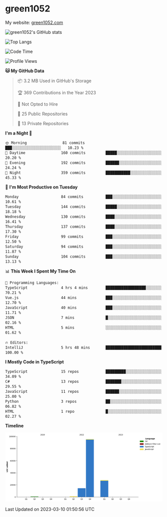 # green1052

My website: [green1052.com](https://green1052.com)

![green1052's GitHub stats](https://github-readme-stats.vercel.app/api?username=green1052&count_private=true&show_icons=true&theme=city_lights&bg_color=ffffff00&hide_border=true)

![Top Langs](https://github-readme-stats.vercel.app/api/top-langs/?username=green1052&langs_count=15&layout=compact&theme=city_lights&bg_color=ffffff00&hide_border=true)

<!--START_SECTION:waka-->
![Code Time](http://img.shields.io/badge/Code%20Time-70%20hrs%2036%20mins-blue)

![Profile Views](http://img.shields.io/badge/Profile%20Views-3-blue)

**🐱 My GitHub Data** 

> 📦 3.2 MB Used in GitHub's Storage 
 > 
> 🏆 369 Contributions in the Year 2023
 > 
> 🚫 Not Opted to Hire
 > 
> 📜 25 Public Repositories 
 > 
> 🔑 13 Private Repositories 
 > 
**I'm a Night 🦉** 

```text
🌞 Morning                81 commits          ███░░░░░░░░░░░░░░░░░░░░░░   10.23 % 
🌆 Daytime                160 commits         █████░░░░░░░░░░░░░░░░░░░░   20.20 % 
🌃 Evening                192 commits         ██████░░░░░░░░░░░░░░░░░░░   24.24 % 
🌙 Night                  359 commits         ███████████░░░░░░░░░░░░░░   45.33 % 
```
📅 **I'm Most Productive on Tuesday** 

```text
Monday                   84 commits          ███░░░░░░░░░░░░░░░░░░░░░░   10.61 % 
Tuesday                  144 commits         █████░░░░░░░░░░░░░░░░░░░░   18.18 % 
Wednesday                130 commits         ████░░░░░░░░░░░░░░░░░░░░░   16.41 % 
Thursday                 137 commits         ████░░░░░░░░░░░░░░░░░░░░░   17.30 % 
Friday                   99 commits          ███░░░░░░░░░░░░░░░░░░░░░░   12.50 % 
Saturday                 94 commits          ███░░░░░░░░░░░░░░░░░░░░░░   11.87 % 
Sunday                   104 commits         ███░░░░░░░░░░░░░░░░░░░░░░   13.13 % 
```


📊 **This Week I Spent My Time On** 

```text
💬 Programming Languages: 
TypeScript               4 hrs 4 mins        ██████████████████░░░░░░░   70.21 % 
Vue.js                   44 mins             ███░░░░░░░░░░░░░░░░░░░░░░   12.70 % 
JavaScript               40 mins             ███░░░░░░░░░░░░░░░░░░░░░░   11.71 % 
JSON                     7 mins              █░░░░░░░░░░░░░░░░░░░░░░░░   02.16 % 
HTML                     5 mins              ░░░░░░░░░░░░░░░░░░░░░░░░░   01.62 % 

🔥 Editors: 
IntelliJ                 5 hrs 48 mins       █████████████████████████   100.00 % 
```

**I Mostly Code in TypeScript** 

```text
TypeScript               15 repos            █████████░░░░░░░░░░░░░░░░   34.09 % 
C#                       13 repos            ███████░░░░░░░░░░░░░░░░░░   29.55 % 
JavaScript               11 repos            ██████░░░░░░░░░░░░░░░░░░░   25.00 % 
Python                   3 repos             ██░░░░░░░░░░░░░░░░░░░░░░░   06.82 % 
HTML                     1 repo              █░░░░░░░░░░░░░░░░░░░░░░░░   02.27 % 
```



**Timeline**

![Lines of Code chart](https://raw.githubusercontent.com/green1052/green1052/main/assets/bar_graph.png)


 Last Updated on 2023-03-10 01:50:56 UTC
<!--END_SECTION:waka-->
